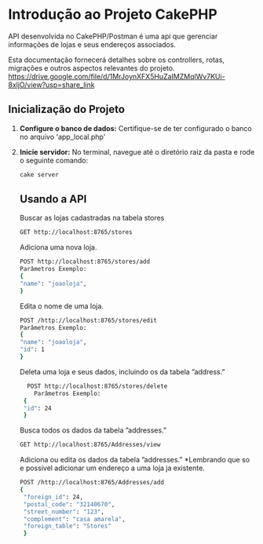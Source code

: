 # Introdução ao Projeto CakePHP

 API desenvolvida no CakePHP/Postman é uma api que  gerenciar informações de lojas e seus endereços associados. 

 Esta documentação fornecerá detalhes sobre os controllers, rotas, migrações e outros aspectos relevantes do projeto.
 https://drive.google.com/file/d/1MrJoynXFX5HuZaIMZMqlWv7KUi-8xljO/view?usp=share_link
 

## Inicialização do Projeto

1. **Configure o banco de dados:**
   Certifique-se de ter configurado o banco no arquivo 'app_local.php'

2. **Inicie servidor:**
   No terminal, navegue até o diretório raiz da pasta e rode o seguinte comando:

   ```bash
   cake server
   ```
   ## Usando a API
    Buscar as lojas cadastradas na tabela stores
    ```bash
    GET http://localhost:8765/stores
   ```
    Adiciona uma nova loja.
    ```bash
    POST http://localhost:8765/stores/add
    Parâmetros Exemplo:
    {
    "name": "joaoloja",
    }

   ```
    Edita o nome de uma loja.
    ```bash
    POST /http://localhost:8765/stores/edit
    Parâmetros Exemplo:
    {
    "name": "joaoloja",
    "id": 1
    }


   ```
    
    Deleta uma loja e seus dados, incluindo os da tabela ”address.”
   ```bash
     POST http://localhost:8765/stores/delete
       Parâmetros Exemplo:
    {
    "id": 24
    }


   ```
    Busca todos os dados da tabela ”addresses.”
   ```bash
   GET http://localhost:8765/Addresses/view
   ```
   Adiciona ou edita os dados da tabela ”addresses.” *Lembrando que so e possivel adicionar um endereço a uma loja ja existente.
   ```bash
   POST /http://localhost:8765/Addresses/add
   {
    "foreign_id": 24,
    "postal_code": "32140670",
    "street_number": "123",
    "complement": "casa amarela",
    "foreign_table": "Stores"
    }

   ```
